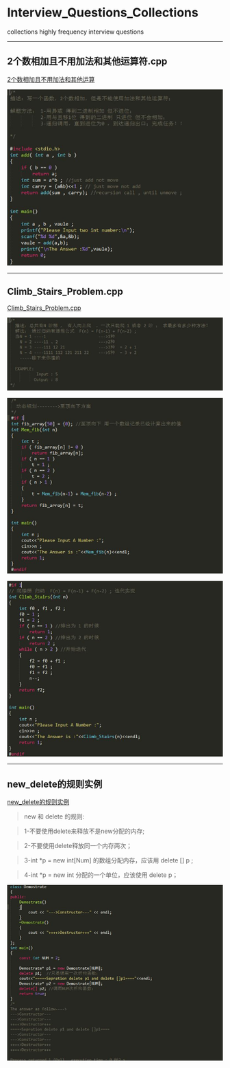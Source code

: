 Interview_Questions_Collections
===============================

collections highly frequency interview questions


----------
## 2个数相加且不用加法和其他运算符.cpp ##
[2个数相加且不用加法和其他运算][1]

![code][2]


----------
## Climb_Stairs_Problem.cpp ##
[Climb_Stairs_Problem.cpp][3]

![Climb_Stairs_Problem_Solution][4]

![Climb_Stairs_Problem_code][5]

![Climb_Stairs_Problem_code_Iterator][6]


----------
## new_delete的规则实例 ##
[new_delete的规则实例][7]

> new 和 delete 的规则:

> 1-不要使用delete来释放不是new分配的内存;

> 2-不要使用delete释放同一个内存两次；

> 3-int *p = new int[Num] 的数组分配内存，应该用 delete [] p ;

> 4-int *p = new int 分配的一个单位，应该使用 delete p；

![new_delete_code][8]


  [1]: https://github.com/waten1992/Interview_Questions_Collections/blob/master/2%E4%B8%AA%E6%95%B0%E7%9B%B8%E5%8A%A0%E4%B8%94%E4%B8%8D%E7%94%A8%E5%8A%A0%E6%B3%95%E5%92%8C%E5%85%B6%E4%BB%96%E8%BF%90%E7%AE%97%E7%AC%A6.cpp
  [2]: https://github.com/waten1992/Interview_Questions_Collections/blob/master/Image/Not_Use_Plus_Add_TwoNum.JPG
  [3]: https://github.com/waten1992/Interview_Questions_Collections/blob/master/Climb_Stairs_Problem.cpp
  [4]: https://github.com/waten1992/Interview_Questions_Collections/blob/master/Image/Climb_Stairs_Problem_Solution.JPG
  [5]: https://github.com/waten1992/Interview_Questions_Collections/blob/master/Image/Climb_Stairs_Problem_code.JPG
  [6]: https://github.com/waten1992/Interview_Questions_Collections/blob/master/Image/Climb_Stairs_Problem_code_Iterator.JPG
  [7]: https://github.com/waten1992/Interview_Questions_Collections/blob/master/Delete_p1_and_%5B%5Dp1.cpp
  [8]: https://github.com/waten1992/Interview_Questions_Collections/blob/master/Image/new_delete_code.JPG
